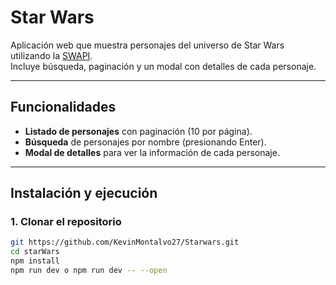 # Star Wars

Aplicación web que muestra personajes del universo de Star Wars utilizando la [SWAPI](https://swapi.info/).  
Incluye búsqueda, paginación y un modal con detalles de cada personaje.

---

## Funcionalidades

-  **Listado de personajes** con paginación (10 por página).
-  **Búsqueda** de personajes por nombre (presionando Enter).
-  **Modal de detalles** para ver la información de cada personaje.

---

##  Instalación y ejecución

### 1. Clonar el repositorio
```bash
git https://github.com/KevinMontalvo27/Starwars.git
cd starWars
npm install
npm run dev o npm run dev -- --open

